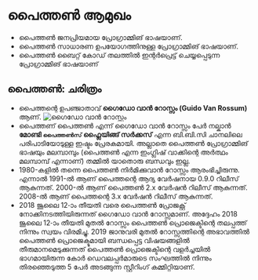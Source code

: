 # പൈത്തണ്‍ ആമുഖം

* പൈത്തണ്‍ ജനപ്രിയമായ പ്രോഗ്രാമ്മിങ് ഭാഷയാണ്.
* പൈത്തണ്‍ സാധാരണ ഉപയോഗത്തിനുള്ള പ്രോഗ്രാമ്മിങ് ഭാഷയാണ്.
* പൈത്തണ്‍ ബൈറ്റ് കോഡ് തലത്തില്‍ ഇന്റര്‍പ്രെട്ട് ചെയ്യപ്പെടുന്ന പ്രോഗ്രാമ്മിങ് ഭാഷയാണ്

## പൈത്തണ്‍: ചരിത്രം

* പൈത്തന്റെ ഉപഞ്ജാതാവ് **ഗൈഡോ വാന്‍ റോസ്സം (Guido Van Rossum)** ആണ്.
![ഗൈഡോ വാന്‍ റോസ്സം](https://upload.wikimedia.org/wikipedia/commons/e/e2/Guido-portrait-2014-drc.jpg)
* പൈത്തണ് പൈത്തണ്‍ എന്ന് ഗൈഡോ വാന്‍ റോസ്സം പേര്‍ നല്കാന്‍ **മോണ്ടി `പൈത്തണ്‍സ്` ഫ്ലൈയിങ്ങ് സര്‍ക്കസ്** എന്ന ബി.ബി.സി ചാനലിലെ പരിപാടിയോടുള്ള ഇഷ്ടം പ്രേരകമായി. അല്ലാതെ പൈത്തണ്‍ പ്രോഗ്രാമ്മിങ് ഭാഷയും മലമ്പാമ്പും (പൈത്തണ്‍ എന്ന ഇംഗ്ലിഷ് വാക്കിന്റെ അര്‍ത്ഥം മലമ്പാമ്പ് എന്നാണ്) തമ്മില്‍ യാതൊരു ബന്ധവും ഇല്ല.
* 1980-കളില്‍ തന്നെ പൈത്തണ്‍ നിര്‍മിക്കുവാന്‍ റോസ്സം ആരംഭിച്ചിരുന്നു. എന്നാല്‍ 1991-ല്‍ ആണ് പൈത്തന്റെ ആദ്യ വേര്‍ഷനായ 0.9.0 റിലീസ് ആകുന്നത്. 2000-ല്‍ ആണ് പൈത്തണ്‍ 2.x വേര്‍ഷന്‍ റിലീസ് ആകുന്നത്. 2008-ല്‍ ആണ് പൈത്തന്റെ 3.x വേര്‍ഷന്‍ റിലീസ് ആകുന്നത്.
* 2018 ജൂലൈ 12-ാം തീയതി വരെ പൈത്തണ്‍ പ്രോജക്റ്റ് നോക്കിനടത്തിയിരുന്നത് ഗൈഡോ വാന്‍ റോസ്സമാണ്. അദ്ദേഹം 2018 ജൂലൈ 12-ാം തീയതി മുതല്‍ റോസ്സം പൈത്തണ്‍ പ്രൊജെക്ടിന്റെ തലപ്പത്ത് നിന്നും സ്വയം വിരമിച്ചു. 2019 ജാനുവരി മുതല്‍ റോസ്സത്തിന്റെ അഭാവത്തില്‍ പൈത്തണ്‍ പ്രൊജെക്ടുമായി ബന്ധപ്പെട്ട വിഷയങ്ങളില്‍ തീരുമാനമെടുക്കുന്നത് പൈത്തണ്‍ പ്രൊജെക്ടിന്റെ വളര്‍ച്ചയില്‍ ഭാഗമായിരുന്ന കോര്‍ ഡെവലപ്പര്‍മാരുടെ സംഘത്തില്‍ നിന്നും തിരഞ്ഞെടുത്ത 5 പേര്‍ അടങ്ങുന്ന സ്റ്റീറിംഗ് കമ്മിറ്റിയാണ്.